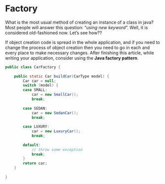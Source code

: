# Factory

What is the most usual method of creating an instance of a class in java? Most people will answer this question: “*using new keyword*“. Well, it is considered old-fashioned now. Let’s see how??

If object creation code is spread in the whole application, and if you need to change the process of object creation then you need to go in each and every place to make necessary changes. After finishing this article, while writing your application, consider using the **Java factory pattern**.

```java
public class CarFactory {
    
    public static Car buildCar(CarType model) {
        Car car = null;
        switch (model) {
        case SMALL:
            car = new SmallCar();
            break;
 
        case SEDAN:
            car = new SedanCar();
            break;
 
        case LUXURY:
            car = new LuxuryCar();
            break;
 
        default:
            // throw some exception
            break;
        }
        return car;
    }
    
}
```

